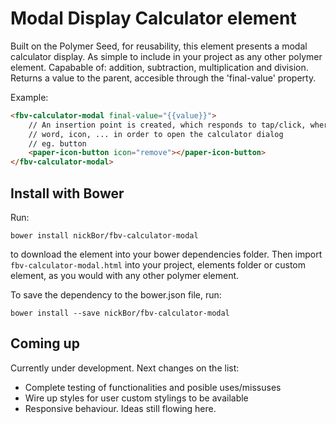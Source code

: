 # Modal Display Calculator element

Built on the Polymer Seed, for reusability, this element presents a modal calculator display. As simple to include in your project as any other polymer element. Capabable of: addition, subtraction, multiplication and division. Returns a value to the parent, accesible through the 'final-value' property.

Example:
```html
<fbv-calculator-modal final-value="{{value}}">
    // An insertion point is created, which responds to tap/click, where you can place a button,
    // word, icon, ... in order to open the calculator dialog
    // eg. button
    <paper-icon-button icon="remove"></paper-icon-button>
</fbv-calculator-modal>
```

## Install with Bower

Run:

`bower install nickBor/fbv-calculator-modal`

to download the element into your bower dependencies folder. Then import `fbv-calculator-modal.html` into your project, elements folder or custom element, as you would with any other polymer element.

To save the dependency to the bower.json file, run:

`bower install --save nickBor/fbv-calculator-modal`


## Coming up

Currently under development. Next changes on the list:

- Complete testing of functionalities and posible uses/missuses
- Wire up styles for user custom stylings to be available
- Responsive behaviour. Ideas still flowing here.